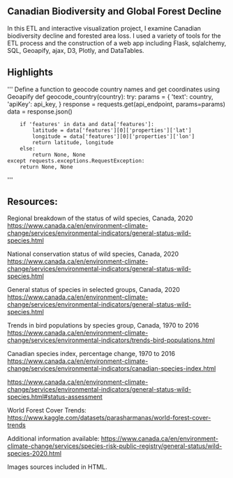 Canadian Biodiversity and Global Forest Decline
-------
In this ETL and interactive visualization project, I examine Canadian biodiversity decline and forested area loss. I used a variety of tools for the ETL process and the construction of a web app including Flask, sqlalchemy, SQL, Geoapify, ajax, D3, Plotly, and DataTables. 

Highlights
-------

'''
Define a function to geocode country names and get coordinates using Geoapify
def geocode_country(country):
    try:
        params = {
            'text': country,
            'apiKey': api_key,
        }
        response = requests.get(api_endpoint, params=params)
        data = response.json()

        if 'features' in data and data['features']:
            latitude = data['features'][0]['properties']['lat']
            longitude = data['features'][0]['properties']['lon']
            return latitude, longitude
        else:
            return None, None
    except requests.exceptions.RequestException:
        return None, None
'''




Resources: 
-------
Regional breakdown of the status of wild species, Canada, 2020
https://www.canada.ca/en/environment-climate-change/services/environmental-indicators/general-status-wild-species.html

National conservation status of wild species, Canada, 2020
https://www.canada.ca/en/environment-climate-change/services/environmental-indicators/general-status-wild-species.html

General status of species in selected groups, Canada, 2020
https://www.canada.ca/en/environment-climate-change/services/environmental-indicators/general-status-wild-species.html


Trends in bird populations by species group, Canada, 1970 to 2016
https://www.canada.ca/en/environment-climate-change/services/environmental-indicators/trends-bird-populations.html
									

Canadian species index, percentage change, 1970 to 2016
https://www.canada.ca/en/environment-climate-change/services/environmental-indicators/canadian-species-index.html


https://www.canada.ca/en/environment-climate-change/services/environmental-indicators/general-status-wild-species.html#status-assessment
							

World Forest Cover Trends:
https://www.kaggle.com/datasets/parasharmanas/world-forest-cover-trends


Additional information available: 
https://www.canada.ca/en/environment-climate-change/services/species-risk-public-registry/general-status/wild-species-2020.html

Images sources included in HTML. 
